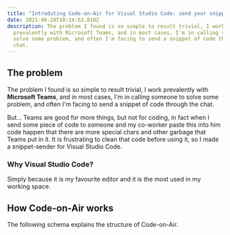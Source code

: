 ```yaml
---
title: "Introduting Code-on-Air for Visual Studio Code: send your snippet to anyone"
date: 2021-06-20T10:14:52.810Z
description: The problem I found is so simple to result trivial, I work
  prevalently with Microsoft Teams, and in most cases, I'm in calling someone to
  solve some problem, and often I'm facing to send a snippet of code through the
  chat.
---
```

## The problem

The problem I found is so simple to result trivial, I work prevalently with **Microsoft Teams**, and in most cases, I'm in calling someone to solve some problem, and often I'm facing to send a snippet of code through the chat. 

But... Teams are good for more things, but not for coding, in fact when I send some piece of code to someone and my co-worker paste this into him code happen that there are more special chars and other garbage that Teams put in it. It is frustrating to clean that code before using it, so I made a snippet-sender for Visual Studio Code. 

### Why Visual Studio Code?

Simply because it is my favourite editor and it is the most used in my working space.

## How Code-on-Air works

The following schema explains the structure of Code-on-Air.